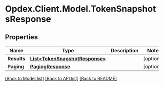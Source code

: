 # Opdex.Client.Model.TokenSnapshotsResponse

## Properties

Name | Type | Description | Notes
------------ | ------------- | ------------- | -------------
**Results** | [**List&lt;TokenSnapshotResponse&gt;**](TokenSnapshotResponse.md) |  | [optional] 
**Paging** | [**PagingResponse**](PagingResponse.md) |  | [optional] 

[[Back to Model list]](../README.md#documentation-for-models) [[Back to API list]](../README.md#documentation-for-api-endpoints) [[Back to README]](../README.md)

